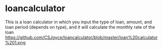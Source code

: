# loancalculator
This is a loan calculator in which you input the type of loan, amount, and loan period (depends on type), and it will calculate the monthly rate of the loan
https://github.com/CSJoyce/loancalculator/blob/master/loan%20calculator%201.png
